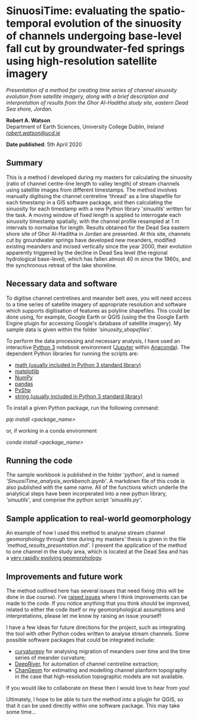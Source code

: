 # SinuosiTime: evaluating the spatio-temporal evolution of the sinuosity of channels undergoing base-level fall cut by groundwater-fed springs using high-resolution satellite imagery
*Presentation of a method for creating time series of channel sinuosity evolution from satellite imagery, along with a brief description and interpretation of results from the Ghor Al-Haditha study site, eastern Dead Sea shore, Jordan.*


**Robert A. Watson**\
Department of Earth Sciences, University College Dublin, Ireland\
*robert.watson@ucd.ie*

**Date published**: 5th April 2020

## Summary

This is a method I developed during my masters for calculating the sinuosity (ratio of channel centre-line length to valley length) of stream channels using satellite images from different timestamps. The method involves manually digitising the channel centreline 'thread' as a line shapefile for each timestamp in a GIS software package, and then calculating the sinuosity for each timestamp with a new Python library '*sinuutils*' written for the task. A moving window of fixed length is applied to interrogate each sinuosity timestamp spatially, with the channel profile resampled at 1 m intervals to normalise for length. Results obtained for the Dead Sea eastern shore site of Ghor Al-Haditha in Jordan are presented. At this site, channels cut by groundwater springs have developed new meanders, modified existing meanders and incised vertically since the year 2000, their evolution apparently triggered by the decline in Dead Sea level (the regional hydrological base-level), which has fallen almost 40 m since the 1960s, and the synchronous retreat of the lake shoreline.  


## Necessary data and software

To digitise channel centrelines and meander belt axes, you will need access to a time series of satellite imagery of appropriate resolution and software which supports digitisation of features as polyline shapefiles. This could be done using, for example, Google Earth or QGIS (using the the Google Earth Engine plugin for accessing Google's database of satellite imagery). My sample data is given within the folder *'sinuosity_shapefiles'*.

To perform the data processing and necessary analysis, I have used an interactive [Python 3](https://www.python.org/downloads/) notebook environment ([Jupyter](https://jupyter.org/) within [Anaconda](https://www.anaconda.com/)). The dependent Python libraries for running the scripts are: 

- [math (usually included in Python 3 standard library)](https://github.com/python/cpython/blob/master/Modules/mathmodule.c)
- [matplotlib](https://matplotlib.org/)
- [NumPy](https://numpy.org/)
- [pandas](https://pandas.pydata.org/)
- [PyShp](https://pypi.org/project/pyshp/) 
- [string (usually included in Python 3 standard library)](https://github.com/python/cpython/blob/2.7/Lib/string.py)

To install a given Python package, run the following command:

*pip install <package_name>* 

or, if working in a conda environment

*conda install <package_name>*

## Running the code

The sample workbook is published in the folder '*python*', and is named *'SinuosiTime_analysis_workbench.ipynb'*. A markdown file of this code is also published with the same name. All of the functions which underlie the analytical steps have been incorperated into a new python library, *'sinuutils'*, and comprise the python script *'sinuutils.py'*.

## Sample application to real-world geomorphology

An example of how I used this method to analyse stream channel geomorphology through time during my masters' thesis is given in the file *'method_results_presentation.md'*. I present the application of the method to one channel in the study area, which is located at the Dead Sea and has a [very rapidly evolving geomorphology](https://www.solid-earth.net/10/1451/2019/se-10-1451-2019.html).

## Improvements and future work

The method outlined here has several issues that need fixing (this will be done in due course). I've [raised issues](https://github.com/wobrotson/SinuosiTime/issues) where I think improvements can be made to the code. If you notice anything that you think should be improved, related to either the code itself or my geomorphological assumptions and interpretations, please let me know by raising an issue yourself!

I have a few ideas for future directions for the project, such as integrating the tool with other Python codes written to analyse stream channels. Some possible software packages that could be integrated include:

- [curvaturepy](https://github.com/zsylvester/curvaturepy) for analysing migration of meanders over time and the time series of meander curvature;
- [DeepRiver](https://github.com/isikdogan/deepriver), for automation of channel centreline extraction;
- [ChanGeom](https://github.com/BodoBookhagen/ChanGeom) for estimating and modelling channel planform topography in the case that high-resolution topographic models are not available. 

If you would like to collaborate on these then I would love to hear from you!

Ultimately, I hope to be able to turn the method into a plugin for QGIS, so that it can be used directly within one software package. This may take some time...
